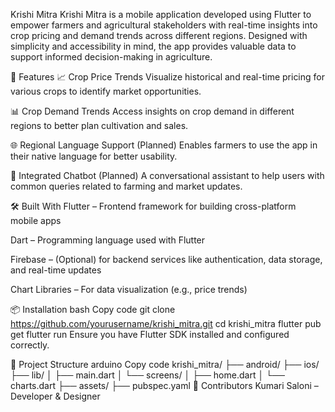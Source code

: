  Krishi Mitra
Krishi Mitra is a mobile application developed using Flutter to empower farmers and agricultural stakeholders with real-time insights into crop pricing and demand trends across different regions. Designed with simplicity and accessibility in mind, the app provides valuable data to support informed decision-making in agriculture.



📱 Features
📈 Crop Price Trends
Visualize historical and real-time pricing for various crops to identify market opportunities.

📊 Crop Demand Trends
Access insights on crop demand in different regions to better plan cultivation and sales.

🌐 Regional Language Support (Planned)
Enables farmers to use the app in their native language for better usability.

💬 Integrated Chatbot (Planned)
A conversational assistant to help users with common queries related to farming and market updates.

🛠️ Built With
Flutter – Frontend framework for building cross-platform mobile apps

Dart – Programming language used with Flutter

Firebase – (Optional) for backend services like authentication, data storage, and real-time updates

Chart Libraries – For data visualization (e.g., price trends)



📦 Installation
bash
Copy code
git clone https://github.com/yourusername/krishi_mitra.git
cd krishi_mitra
flutter pub get
flutter run
Ensure you have Flutter SDK installed and configured correctly.



📁 Project Structure
arduino
Copy code
krishi_mitra/
├── android/
├── ios/
├── lib/
│   ├── main.dart
│   └── screens/
│       ├── home.dart
│       └── charts.dart
├── assets/
├── pubspec.yaml
👥 Contributors
Kumari Saloni – Developer & Designer
 
 
